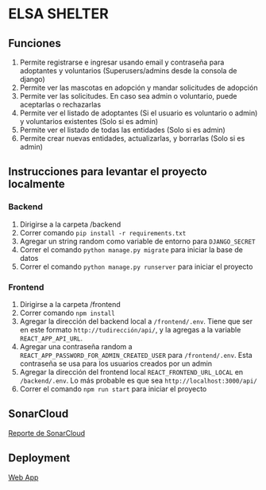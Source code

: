 # ELSA SHELTER

## Funciones

1. Permite registrarse e ingresar usando email y contraseña para adoptantes y voluntarios (Superusers/admins desde la consola de django)
2. Permite ver las mascotas en adopción y mandar solicitudes de adopción
3. Permite ver las solicitudes. En caso sea admin o voluntario, puede aceptarlas o rechazarlas
4. Permite ver el listado de adoptantes (Si el usuario es voluntario o admin) y voluntarios existentes (Solo si es admin)
5. Permite ver el listado de todas las entidades (Solo si es admin)
6. Permite crear nuevas entidades, actualizarlas, y borrarlas (Solo si es admin)

## Instrucciones para levantar el proyecto localmente

### Backend

1. Dirigirse a la carpeta /backend
2. Correr comando `pip install -r requirements.txt`
3. Agregar un string random como variable de entorno para `DJANGO_SECRET`
4. Correr el comando  `python manage.py migrate` para iniciar la base de datos
5. Correr el comando  `python manage.py runserver` para iniciar el proyecto

### Frontend

1. Dirigirse a la carpeta /frontend
2. Correr comando `npm install`
3. Agregar la dirección del backend local a `/frontend/.env`. Tiene que ser en este formato `http://tudirección/api/`, y la agregas a la variable `REACT_APP_API_URL`.
4. Agregar una contraseña random a `REACT_APP_PASSWORD_FOR_ADMIN_CREATED_USER` para `/frontend/.env`. Esta contraseña se usa para los usuarios creados por un admin
5. Agregar la dirección del frontend local `REACT_FRONTEND_URL_LOCAL` en `/backend/.env`. Lo más probable es que sea `http://localhost:3000/api/`
6. Correr el comando  `npm run start` para iniciar el proyecto

## SonarCloud

[Reporte de SonarCloud](https://sonarcloud.io/project/overview?id=Arix69sex_fullstack-technical-test)

## Deployment

[Web App](https://elsa-shelter-91bda.web.app/)